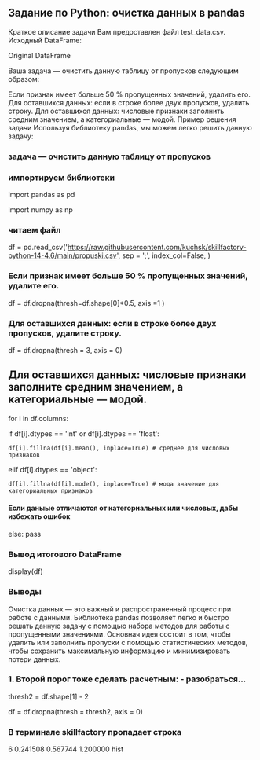 ## Задание по Python: очистка данных в pandas
Краткое описание задачи
Вам предоставлен файл test_data.csv. Исходный DataFrame:

Original DataFrame

Ваша задача — очистить данную таблицу от пропусков следующим образом:

Если признак имеет больше 50 % пропущенных значений, удалить его.
Для оставшихся данных: если в строке более двух пропусков, удалить строку.
Для оставшихся данных: числовые признаки заполнить средним значением, а категориальные — модой.
Пример решения задачи
Используя библиотеку pandas, мы можем легко решить данную задачу:



### задача — очистить данную таблицу от пропусков

### импортируем библиотеки
import pandas as pd

import numpy as np

### читаем файл
df = pd.read_csv('https://raw.githubusercontent.com/kuchsk/skillfactory-python-14-4.6/main/propuski.csv', sep = ';', index_col=False, )


### Если признак имеет больше 50 % пропущенных значений, удалите его.
df = df.dropna(thresh=df.shape[0]*0.5, axis =1 )

### Для оставшихся данных: если в строке более двух пропусков, удалите строку.
df = df.dropna(thresh = 3, axis = 0)

## Для оставшихся данных: числовые признаки заполните средним значением, а категориальные — модой.

for i in df.columns: 

  if df[i].dtypes == 'int' or df[i].dtypes == 'float': 
  
    df[i].fillna(df[i].mean(), inplace=True) # среднее для числовых признаков 
    
  elif df[i].dtypes == 'object': 
  
    df[i].fillna(df[i].mode(), inplace=True) # мода значение для категориальных признаков
    
#### Если даныые отличаются от категориальных или числовых, дабы избежать ошибок
  else: pass
  
### Вывод итогового DataFrame 
display(df)

### Выводы
Очистка данных — это важный и распространенный процесс при работе с данными. Библиотека pandas позволяет легко и быстро решать данную задачу с помощью набора методов для работы с пропущенными значениями. Основная идея состоит в том, чтобы удалить или заполнить пропуски с помощью статистических методов, чтобы сохранить максимальную информацию и минимизировать потери данных.


### 1. Второй порог тоже сделать расчетным: - разобраться...

thresh2 = df.shape[1] - 2

df = df.dropna(thresh = thresh2, axis = 0)

### В терминале skillfactory пропадает строка
6  0.241508  0.567744  1.200000  hist
